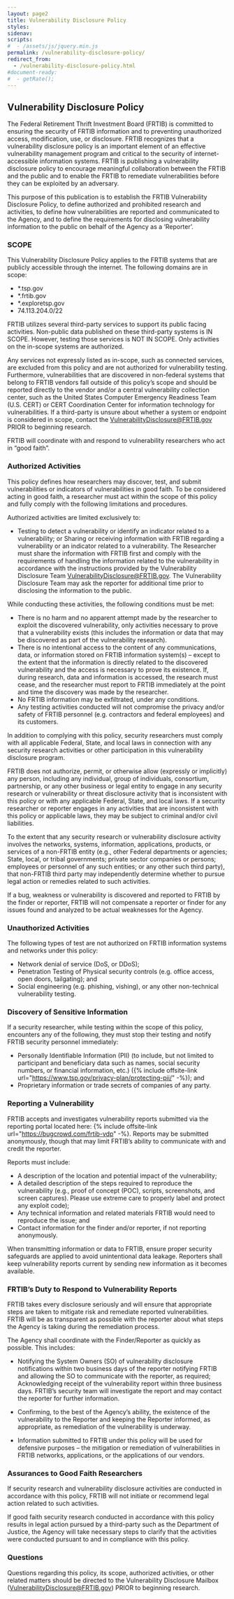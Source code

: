 ```yaml
---
layout: page2
title: Vulnerability Disclosure Policy
styles:
sidenav:
scripts:
#  - /assets/js/jquery.min.js
permalink: /vulnerability-disclosure-policy/
redirect_from:
  - /vulnerability-disclosure-policy.html
#document-ready:
#  - getRate();
---
```


## Vulnerability Disclosure Policy

The Federal Retirement Thrift Investment Board (FRTIB) is committed to ensuring the security of FRTIB information and to preventing unauthorized access, modification, use, or disclosure. FRTIB recognizes that a vulnerability disclosure policy is an important element of an effective vulnerability management program and critical to the security of internet-accessible information systems. FRTIB is publishing a vulnerability disclosure policy to encourage meaningful collaboration between the FRTIB and the public and to enable the FRTIB to remediate vulnerabilities before they can be exploited by an adversary.

This purpose of this publication is to establish the FRTIB Vulnerability Disclosure Policy, to define authorized and prohibited research and activities, to define how vulnerabilities are reported and communicated to the Agency, and to define the requirements for disclosing vulnerability information to the public on behalf of the Agency as a ‘Reporter’.

### SCOPE

This Vulnerability Disclosure Policy applies to the FRTIB systems that are publicly accessible through the internet. The following domains are in scope:

* *.tsp.gov
* *.frtib.gov
* *.exploretsp.gov
* 74.113.204.0/22

FRTIB utilizes several third-party services to support its public facing activities. Non-public data published on these third-party systems is IN SCOPE. However, testing those services is NOT IN SCOPE. Only activities on the in-scope systems are authorized.

Any services not expressly listed as in-scope, such as connected services, are excluded from this policy and are not authorized for vulnerability testing. Furthermore, vulnerabilities that are discovered in non-federal systems that belong to FRTIB vendors fall outside of this policy’s scope and should be reported directly to the vendor and/or a central vulnerability collection center, such as the United States Computer Emergency Readiness Team (U.S. CERT) or CERT Coordination Center for information technology for vulnerabilities. If a third-party is unsure about whether a system or endpoint is considered in scope, contact the <VulnerabilityDisclosure@FRTIB.gov> PRIOR to beginning research.

FRTIB will coordinate with and respond to vulnerability researchers who act in “good faith”.

### Authorized Activities

This policy defines how researchers may discover, test, and submit vulnerabilities or indicators of vulnerabilities in good faith. To be considered acting in good faith, a researcher must act within the scope of this policy and fully comply with the following limitations and procedures.

Authorized activities are limited exclusively to:

* Testing to detect a vulnerability or identify an indicator related to a vulnerability; or Sharing or receiving information with FRTIB regarding a vulnerability or an indicator related to a vulnerability.
The Researcher must share the information with FRTIB first and comply with the requirements of handling the information related to the vulnerability in accordance with the instructions provided by the Vulnerability Disclosure Team <VulnerabilityDisclosure@FRTIB.gov>. The Vulnerability Disclosure Team may ask the reporter for additional time prior to disclosing the information to the public.

While conducting these activities, the following conditions must be met:

* There is no harm and no apparent attempt made by the researcher to exploit the discovered vulnerability, only activities necessary to prove that a vulnerability exists (this includes the information or data that may be discovered as part of the vulnerability research).
* There is no intentional access to the content of any communications, data, or information stored on FRTIB information system(s) – except to the extent that the information is directly related to the discovered vulnerability and the access is necessary to prove its existence. If, during research, data and information is accessed, the research must cease, and the researcher must report to FRTIB immediately at the point and time the discovery was made by the researcher.
* No FRTIB information may be exfiltrated, under any conditions.
* Any testing activities conducted will not compromise the privacy and/or safety of FRTIB personnel (e.g. contractors and federal employees) and its customers.

In addition to complying with this policy, security researchers must comply with all applicable Federal, State, and local laws in connection with any security research activities or other participation in this vulnerability disclosure program.

FRTIB does not authorize, permit, or otherwise allow (expressly or implicitly) any person, including any individual, group of individuals, consortium, partnership, or any other business or legal entity to engage in any security research or vulnerability or threat disclosure activity that is inconsistent with this policy or with any applicable Federal, State, and local laws. If a security researcher or reporter engages in any activities that are inconsistent with this policy or applicable laws, they may be subject to criminal and/or civil liabilities.

To the extent that any security research or vulnerability disclosure activity involves the networks, systems, information, applications, products, or services of a non-FRTIB entity (e.g., other Federal departments or agencies; State, local, or tribal governments; private sector companies or persons; employees or personnel of any such entities; or any other such third party), that non-FRTIB third party may independently determine whether to pursue legal action or remedies related to such activities.

If a bug, weakness or vulnerability is discovered and reported to FRTIB by the finder or reporter, FRTIB will not compensate a reporter or finder for any issues found and analyzed to be actual weaknesses for the Agency.

### Unauthorized Activities

The following types of test are not authorized on FRTIB information systems and networks under this policy:

* Network denial of service (DoS, or DDoS);
* Penetration Testing of Physical security controls (e.g. office access, open doors, tailgating); and
* Social engineering (e.g. phishing, vishing), or any other non-technical vulnerability testing.

### Discovery of Sensitive Information

If a security researcher, while testing within the scope of this policy, encounters any of the following, they must stop their testing and notify FRTIB security personnel immediately:

* Personally Identifiable Information (PII) (to include, but not limited to participant and beneficiary data such as names, social security numbers, or financial information, etc.) ({% include offsite-link url="https://www.tsp.gov/privacy-plan/protecting-pii/" -%}); and
* Proprietary information or trade secrets of companies of any party.

### Reporting a Vulnerability

FRTIB accepts and investigates vulnerability reports submitted via the reporting portal located here: {% include offsite-link url="https://bugcrowd.com/frtib-vdp" -%}. Reports may be submitted anonymously, though that may limit FRTIB’s ability to communicate with and credit the reporter.

Reports must include:

* A description of the location and potential impact of the vulnerability;
* A detailed description of the steps required to reproduce the vulnerability (e.g., proof of concept (POC), scripts, screenshots, and screen captures). Please use extreme care to properly label and protect any exploit code);
* Any technical information and related materials FRTIB would need to reproduce the issue; and
* Contact information for the finder and/or reporter, if not reporting anonymously.

When transmitting information or data to FRTIB, ensure proper security safeguards are applied to avoid unintentional data leakage. Reporters shall keep vulnerability reports current by sending new information as it becomes available.

### FRTIB’s Duty to Respond to Vulnerability Reports

FRTIB takes every disclosure seriously and will ensure that appropriate steps are taken to mitigate risk and remediate reported vulnerabilities. FRTIB will be as transparent as possible with the reporter about what steps the Agency is taking during the remediation process.

The Agency shall coordinate with the Finder/Reporter as quickly as possible. This includes:

* Notifying the System Owners (SO) of vulnerability disclosure notifications within two business days of the reporter notifying FRTIB and allowing the SO to communicate with the reporter, as required;
Acknowledging receipt of the vulnerability report within three business days. FRTIB’s security team will investigate the report and may contact the reporter for further information.

* Confirming, to the best of the Agency’s ability, the existence of the vulnerability to the Reporter and keeping the Reporter informed, as appropriate, as remediation of the vulnerability is underway.

* Information submitted to FRTIB under this policy will be used for defensive purposes – the mitigation or remediation of vulnerabilities in FRTIB networks, applications, or the applications of our vendors.

### Assurances to Good Faith Researchers

If security research and vulnerability disclosure activities are conducted in accordance with this policy, FRTIB will not initiate or recommend legal action related to such activities.

If good faith security research conducted in accordance with this policy results in legal action pursued by a third-party such as the Department of Justice, the Agency will take necessary steps to clarify that the activities were conducted pursuant to and in compliance with this policy.

### Questions

Questions regarding this policy, its scope, authorized activities, or other related matters should be directed to the Vulnerability Disclosure Mailbox (<VulnerabilityDisclosure@FRTIB.gov>) PRIOR to beginning research.

<!-- CONTENT END -->
